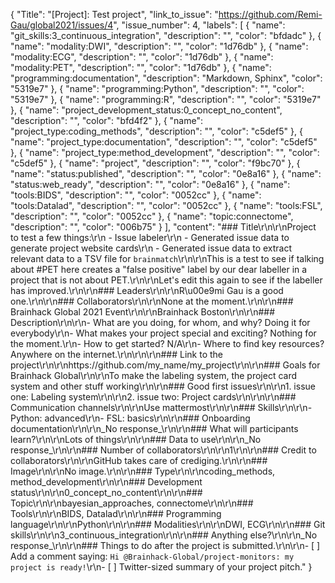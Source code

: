 {
  "Title": "[Project]: Test project",
  "link_to_issue": "https://github.com/Remi-Gau/global2021/issues/4",
  "issue_number": 4,
  "labels": [
    {
      "name": "git_skills:3_continuous_integration",
      "description": "",
      "color": "bfdadc"
    },
    {
      "name": "modality:DWI",
      "description": "",
      "color": "1d76db"
    },
    {
      "name": "modality:ECG",
      "description": "",
      "color": "1d76db"
    },
    {
      "name": "modality:PET",
      "description": "",
      "color": "1d76db"
    },
    {
      "name": "programming:documentation",
      "description": "Markdown, Sphinx",
      "color": "5319e7"
    },
    {
      "name": "programming:Python",
      "description": "",
      "color": "5319e7"
    },
    {
      "name": "programming:R",
      "description": "",
      "color": "5319e7"
    },
    {
      "name": "project_development_status:0_concept_no_content",
      "description": "",
      "color": "bfd4f2"
    },
    {
      "name": "project_type:coding_methods",
      "description": "",
      "color": "c5def5"
    },
    {
      "name": "project_type:documentation",
      "description": "",
      "color": "c5def5"
    },
    {
      "name": "project_type:method_development",
      "description": "",
      "color": "c5def5"
    },
    {
      "name": "project",
      "description": "",
      "color": "f9bc70"
    },
    {
      "name": "status:published",
      "description": "",
      "color": "0e8a16"
    },
    {
      "name": "status:web_ready",
      "description": "",
      "color": "0e8a16"
    },
    {
      "name": "tools:BIDS",
      "description": "",
      "color": "0052cc"
    },
    {
      "name": "tools:Datalad",
      "description": "",
      "color": "0052cc"
    },
    {
      "name": "tools:FSL",
      "description": "",
      "color": "0052cc"
    },
    {
      "name": "topic:connectome",
      "description": "",
      "color": "006b75"
    }
  ],
  "content": "### Title\r\n\r\nProject to test a few things:\r\n - Issue labeler\r\n - Generated issue data to generate project website cards\r\n - Generated issue data to extract relevant data to a TSV file for `brainmatch`\r\n\r\nThis is a test to see if talking about #PET here creates a \"false positive\" label by our dear labeller in a project that is not about PET.\r\n\r\nLet's edit this again to see if the labeller has improved.\r\n\r\n### Leaders\r\n\r\nR\u00e9mi Gau is a good one.\r\n\r\n### Collaborators\r\n\r\nNone at the moment.\r\n\r\n### Brainhack Global 2021 Event\r\n\r\nBrainhack Boston\r\n\r\n### Description\r\n\r\n- What are you doing, for whom, and why? Doing it for everybody\r\n- What makes your project special and exciting? Nothing for the moment.\r\n- How to get started? N/A\r\n- Where to find key resources? Anywhere on the internet.\r\n\r\n\r\n### Link to the project\r\n\r\nhttps://github.com/my_name/my_project\r\n\r\n### Goals for Brainhack Global\r\n\r\nTo make the labeling system, the project card system and other stuff working\r\n\r\n### Good first issues\r\n\r\n1. issue one: Labeling system\r\n\r\n2. issue two: Project cards\r\n\r\n\r\n### Communication channels\r\n\r\nUse mattermost\r\n\r\n### Skills\r\n\r\n- Python: advanced\r\n- FSL: basics\r\n\r\n### Onboarding documentation\r\n\r\n_No response_\r\n\r\n### What will participants learn?\r\n\r\nLots of things\r\n\r\n### Data to use\r\n\r\n_No response_\r\n\r\n### Number of collaborators\r\n\r\n1\r\n\r\n### Credit to collaborators\r\n\r\nGitHub takes care of crediging.\r\n\r\n### Image\r\n\r\nNo image.\r\n\r\n### Type\r\n\r\ncoding_methods, method_development\r\n\r\n### Development status\r\n\r\n0_concept_no_content\r\n\r\n### Topic\r\n\r\nbayesian_approaches, connectome\r\n\r\n### Tools\r\n\r\nBIDS, Datalad\r\n\r\n### Programming language\r\n\r\nPython\r\n\r\n### Modalities\r\n\r\nDWI, ECG\r\n\r\n### Git skills\r\n\r\n3_continuous_integration\r\n\r\n### Anything else?\r\n\r\n_No response_\r\n\r\n### Things to do after the project is submitted.\r\n\r\n- [ ] Add a comment saying: `Hi @Brainhack-Global/project-monitors: my project is ready!`\r\n- [ ] Twitter-sized summary of your project pitch."
}